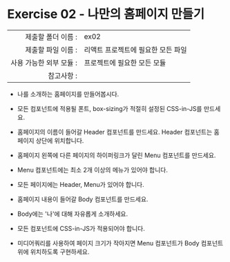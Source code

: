 # Exercise 02 - 나만의 홈페이지 만들기

|                      |                    |
| --------------------:| ------------------ |
|   제출할 폴더 이름 :     |  ex02              |
|   제출할 파일 이름 :     |리액트 프로젝트에 필요한 모든 파일|
|   사용 가능한 외부 모듈 : | 프로젝트에 필요한 모든 모듈 |
|   참고사항 :           |                    |

- 나를 소개하는 홈페이지를 만들어봅시다.

- 모든 컴포넌트에 적용될 폰트, box-sizing가 적절히 설정된 CSS-in-JS를 만드세요.

- 홈페이지의 이름이 들어갈 Header 컴포넌트를 만드세요.
Header 컴포넌트는 홈페이지 상단에 위치합니다.

- 홈페이지 왼쪽에 다른 페이지의 하이퍼링크가 달린 Menu 컴포넌트를 만드세요.
- Menu 컴포넌트에는 최소 2개 이상의 메뉴가 있어야 합니다.
- 모든 페이지에는 Header, Menu가 있어야 합니다.

- 홈페이지 내용이 들어갈 Body 컴포넌트를 만드세요.
- Body에는 '나'에 대해 자유롭게 소개하세요.

- 모든 컴포넌트에 CSS-in-JS가 적용되어야 합니다.

- 미디어쿼리를 사용하여 페이지 크기가 작아지면 Menu 컴포넌트가 Body 컴포넌트 위에 위치하도록 구현하세요.
